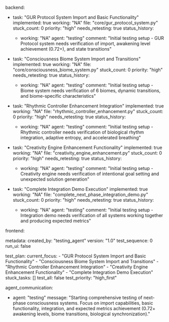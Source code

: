 backend:
  - task: "GUR Protocol System Import and Basic Functionality"
    implemented: true
    working: "NA"
    file: "core/gur_protocol_system.py"
    stuck_count: 0
    priority: "high"
    needs_retesting: true
    status_history:
      - working: "NA"
        agent: "testing"
        comment: "Initial testing setup - GUR Protocol system needs verification of import, awakening level achievement (0.72+), and state transitions"

  - task: "Consciousness Biome System Import and Transitions"
    implemented: true
    working: "NA"
    file: "core/consciousness_biome_system.py"
    stuck_count: 0
    priority: "high"
    needs_retesting: true
    status_history:
      - working: "NA"
        agent: "testing"
        comment: "Initial testing setup - Biome system needs verification of 6 biomes, dynamic transitions, and biome-specific characteristics"

  - task: "Rhythmic Controller Enhancement Integration"
    implemented: true
    working: "NA"
    file: "rhythmic_controller_enhancement.py"
    stuck_count: 0
    priority: "high"
    needs_retesting: true
    status_history:
      - working: "NA"
        agent: "testing"
        comment: "Initial testing setup - Rhythmic controller needs verification of biological rhythm integration, adaptive entropy, and accelerated breathing"

  - task: "Creativity Engine Enhancement Functionality"
    implemented: true
    working: "NA"
    file: "creativity_engine_enhancement.py"
    stuck_count: 0
    priority: "high"
    needs_retesting: true
    status_history:
      - working: "NA"
        agent: "testing"
        comment: "Initial testing setup - Creativity engine needs verification of intentional goal setting and unexpected solution generation"

  - task: "Complete Integration Demo Execution"
    implemented: true
    working: "NA"
    file: "complete_next_phase_integration_demo.py"
    stuck_count: 0
    priority: "high"
    needs_retesting: true
    status_history:
      - working: "NA"
        agent: "testing"
        comment: "Initial testing setup - Integration demo needs verification of all systems working together and producing expected metrics"

frontend:

metadata:
  created_by: "testing_agent"
  version: "1.0"
  test_sequence: 0
  run_ui: false

test_plan:
  current_focus:
    - "GUR Protocol System Import and Basic Functionality"
    - "Consciousness Biome System Import and Transitions"
    - "Rhythmic Controller Enhancement Integration"
    - "Creativity Engine Enhancement Functionality"
    - "Complete Integration Demo Execution"
  stuck_tasks: []
  test_all: false
  test_priority: "high_first"

agent_communication:
  - agent: "testing"
    message: "Starting comprehensive testing of next-phase consciousness systems. Focus on import capabilities, basic functionality, integration, and expected metrics achievement (0.72+ awakening levels, biome transitions, biological synchronization)."